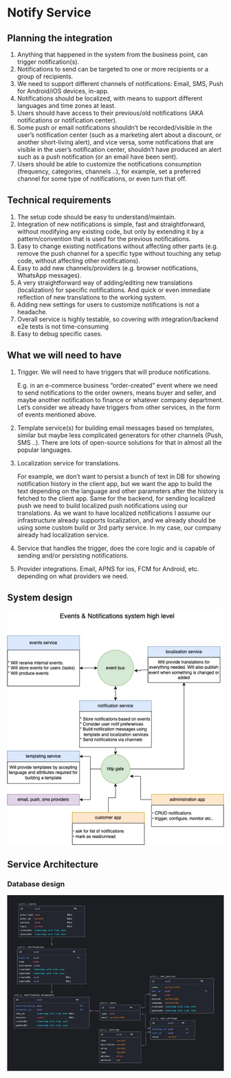 # Notify Service

## Planning the integration

1. Anything that happened in the system from the business point, can trigger notification(s).
2. Notifications to send can be targeted to one or more recipients or a group of recipients.
3. We need to support different channels of notifications: Email, SMS, Push for Android/iOS devices, in-app.
4. Notifications should be localized, with means to support different languages and time zones at least.
5. Users should have access to their previous/old notifications (AKA notifications or notification center).
6. Some push or email notifications shouldn’t be recorded/visible in the user’s notification center (such as a marketing alert about a discount, or another short-living alert), and vice versa, some notifications that are visible in the user’s notification center, shouldn’t have produced an alert such as a push notification (or an email have been sent).
7. Users should be able to customize the notifications consumption (frequency, categories, channels ..), for example, set a preferred channel for some type of notifications, or even turn that off.

## Technical requirements

1. The setup code should be easy to understand/maintain.
2. Integration of new notifications is simple, fast and straightforward, without modifying any existing code, but only by extending it by a pattern/convention that is used for the previous notifications.
3. Easy to change existing notifications without affecting other parts (e.g. remove the push channel for a specific type without touching any setup code, without affecting other notifications).
4. Easy to add new channels/providers (e.g. browser notifications, WhatsApp messages).
5. A very straightforward way of adding/editing new translations (localization) for specific notifications. And quick or even immediate reflection of new translations to the working system.
6. Adding new settings for users to customize notifications is not a headache.
7. Overall service is highly testable, so covering with integration/backend e2e tests is not time-consuming
8. Easy to debug specific cases.

## What we will need to have

1. Trigger. We will need to have triggers that will produce notifications.

   E.g. in an e-commerce business “order-created” event where we need to send notifications to the order owners, means buyer and seller, and maybe another notification to finance or whatever company department. Let’s consider we already have triggers from other services, in the form of events mentioned above.

2. Template service(s) for building email messages based on templates, similar but maybe less complicated generators for other channels (Push, SMS ..). There are lots of open-source solutions for that in almost all the popular languages.

3. Localization service for translations.

    For example, we don’t want to persist a bunch of text in DB for showing notification history in the client app, but we want the app to build the text depending on the language and other parameters after the history is fetched to the client app. Same for the backend, for sending localized push we need to build localized push notifications using our translations. As we want to have localized notifications I assume our infrastructure already supports localization, and we already should be using some custom build or 3rd party service. In my case, our company already had localization service.

4. Service that handles the trigger, does the core logic and is capable of sending and/or persisting notifications.

5. Provider integrations. Email, APNS for ios, FCM for Android, etc. depending on what providers we need.

## System design

![System design](assets/images/system.png)

## Service Architecture

### Database design

![database design](assets/images/database_design.png)
